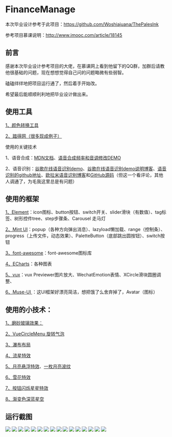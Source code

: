 # FinanceManage

本次毕业设计参考于此项目：https://github.com/Woshiajuana/ThePalesInk

参考项目慕课说明：http://www.imooc.com/article/18145

## 前言

感谢本次毕业设计参考项目的大佬，在慕课网上看到他留下的QQ群，加群后请教他很基础的问题，现在想想觉得自己问的问题略微有些弱智。

磕磕绊绊地把项目运行通了，然后着手开始改。

希望最后能顺顺利利地把毕业设计做出来。

## 使用工具

[1、颜色转换工具](https://tools.guardui.net/nose/rgb_hex_color.html)

[2、踏得网（很多现成例子）](http://techbrood.com/)

使用的关键技术

1、语音合成：[MDN文档](https://developer.mozilla.org/zh-CN/docs/Web/API/SpeechSynthesis)、[语音合成频率和音调修改DEMO](https://github.com/mdn/web-speech-api/tree/master/speak-easy-synthesis)

2、语音识别：[谷歌在线语音识别demo](https://www.google.com/intl/en/chrome/demos/speech.html)、[谷歌在线语音识别demo说明博客](https://developers.google.com/web/updates/2013/01/Voice-Driven-Web-Apps-Introduction-to-the-Web-Speech-API)、[语音识别的github地址](https://github.com/googlearchive/webplatform-samples)、[欧拉米语音识别博客](https://blog.csdn.net/ls0609/article/details/73920229#comments)和[GitHub源码](https://github.com/ls0609/WebVoiceRecognize)（但这一个看评论，其他人调通了，为毛我这里总是有问题）


## 使用的框架

[1、Element](http://element-cn.eleme.io/#/zh-CN/component/icon)：icon图标、button按钮、switch开关、slider滑块（有数值）、tag标签、树形控件tree、step步骤条、Carousel 走马灯

[2、Mint UI](http://mint-ui.github.io/#!/zh-cn)：popup（各种方向弹出消息）、lazyload懒加载、range（控制条）、progress（上传文件，动态效果）、PaletteButton（底部跳出圆按钮）、switch按钮

[3、font-awesome](https://fontawesome.com/how-to-use/js-component-packages)：font-awesome图标库

[4、ECharts](http://echarts.baidu.com/echarts2/doc/doc.html)：各种图表

[5、vux](https://doc.vux.li/zh-CN/)：vux Previewer图片放大、WechatEmotion表情、XCircle滑块圆圈调整、

[6、Muse-UI ](http://www.muse-ui.org/#/install)：这UI框架好漂亮简洁，想把饿了么舍弃掉了，Avatar（图标）



## 使用的小技术：

[1、磨砂玻璃效果：](https://www.w3cplus.com/css3/css-secrets/frosted-glass-effect.html)

[2、VueCircleMenu 旋转气泡](https://github.com/OYsun/VueCircleMenu/blob/master/README-ZH.MD)

[3、瀑布布局](https://github.com/MopTym/vue-waterfall)

[4、流星特效](https://www.cnblogs.com/wisewrong/p/7124920.html)

[5、月亮悬浮特效](http://wow.techbrood.com/fiddle/33773)、[一枚月亮波纹](https://www.jianshu.com/p/09db9162d35c)

[6、雪花特效](http://wow.techbrood.com/fiddle/31715)

[7、按钮闪烁星星特效](http://www.htmleaf.com/html5/html5-canvas/201507032158.html)

[8、渐变色深蓝星空](http://wow.techbrood.com/fiddle/27222)

## 运行截图
<img src="screen_img/01.png"/>

<img src="screen_img/02.png"/>

<img src="screen_img/04.png"/>

<img src="screen_img/05.png"/>

<img src="screen_img/06.png"/>

<img src="screen_img/07.png"/>

<img src="screen_img/10.png"/>

<img src="screen_img/23.png"/>

<img src="screen_img/13.png"/>

<img src="screen_img/14.png"/>

<img src="screen_img/15.png"/>

<img src="screen_img/16.png"/>

<img src="screen_img/17.png"/>

<img src="screen_img/18.png"/>

<img src="screen_img/233.png"/>

<img src="screen_img/222.png"/>